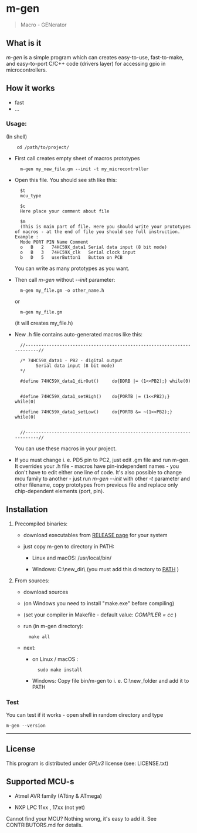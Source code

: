 # m-gen

> Macro - GENerator


## What is it

_m-gen_ is a simple program which can creates easy-to-use, fast-to-make, and easy-to-port C/C++ code (drivers layer) for accessing gpio in microcontrollers.

## How it works

- fast
- ...

### Usage:

(In shell)

        cd /path/to/project/

- First call creates empty sheet of macros prototypes

        m-gen my_new_file.gm --init -t my_microcontroller

- Open this file. You should see sth like this:

        $t
        mcu_type
        
        $c
        Here place your comment about file
        
        $m
        (This is main part of file. Here you should write your prototypes of macros - at the end of file you should see full instruction. Example :
        Mode PORT PIN Name Comment
        o   B   2   74HC59X_data1 Serial data input (8 bit mode)
        o   B   3   74HC59X_clk   Serial clock input
        b   D   5   userButton1   Button on PCB


    You can write as many prototypes as you want.


- Then call _m-gen_ without _--init_ parameter:


        m-gen my_file.gm -o other_name.h

    or

        m-gen my_file.gm

    (it will creates my_file.h)

- New .h file contains auto-generated macros like this:

        //------------------------------------------------------------------------//
        
        /* 74HC59X_data1 - PB2 - digital output 
        	  Serial data input (8 bit mode)
        */
        
        #define 74HC59X_data1_dirOut()     do{DDRB |= (1<<PB2);} while(0)
        
        
        #define 74HC59X_data1_setHigh()    do{PORTB |= (1<<PB2);} while(0)
        
        #define 74HC59X_data1_setLow()     do{PORTB &= ~(1<<PB2);} while(0)
        
        
        //------------------------------------------------------------------------//


    You can use these macros in your project.


- If you must change i. e. PD5 pin to PC2, just edit .gm file and run m-gen.
    It overrides your .h file - macros have pin-independent names - you don't have to edit either one line of code.
    It's also possible to change mcu family to another - just run _m-gen --init_ with other _-t_ parameter and other filename,
    copy prototypes from previous file and replace only chip-dependent elements (port, pin).



## Installation

1. Precompiled binaries:
    - download executables from [RELEASE page](http//https://github.com/Leopardus4/m-gen/releases) for your system

    - just copy m-gen to directory in PATH:

        * Linux and macOS: /usr/local/bin/

        * Windows: C:\new_dir\ (you must add this directory to [PATH](https://www.howtogeek.com/118594/how-to-edit-your-system-path-for-easy-command-line-access/) )

2. From sources:

    - download sources
    
    - (on Windows you need to install "make.exe" before compiling)
    
    - (set your compiler in Makefile - default value: _COMPILER = cc_ )

    - run (in m-gen directory):

            make all
    
    - next:

        - on Linux / macOS :

                sudo make install

        - Windows: Copy file bin/m-gen to i. e. C:\new_folder and add it to PATH




### Test

You can test if it works - open shell in random directory and type

    m-gen --version


---

## License

This program is distributed under _GPLv3_ license (see: LICENSE.txt)


## Supported MCU-s

- Atmel AVR family (ATtiny & ATmega)

- NXP LPC 11xx , 17xx (not yet)

Cannot find your MCU? Nothing wrong, it's easy to add it. See CONTRIBUTORS.md for details.



